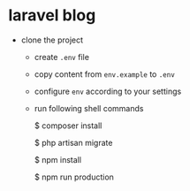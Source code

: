 # laravel blog

- clone the project
  - create `.env` file
  - copy content from `env.example` to `.env`
  - configure `env` according to your settings
  - run following shell commands

    $ composer install

    $ php artisan migrate

    $ npm install

    $ npm run production
